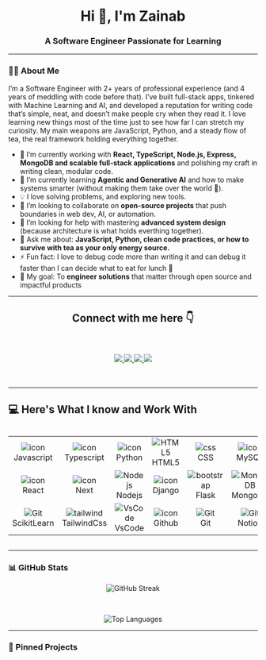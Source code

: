<h1 align="center">Hi 👋, I'm Zainab</h1>
<h3 align="center">A Software Engineer Passionate for Learning</h3>

<!--
**za-inab/za-inab** is a ✨ _special_ ✨ repository because its `README.md` (this file) appears on your GitHub profile.
 ![Zainab's GitHub stats](https://github-readme-stats.vercel.app/api?username=za-inab&show_icons=true&theme=radical)
Here are some ideas to get you started:

- 🔭 I’m currently working on ...
- 🌱 I’m currently learning ...
- 👯 I’m looking to collaborate on ...
- 🤔 I’m looking for help with ...
- 💬 Ask me about ...
- 📫 How to reach me: ...
- 😄 Pronouns: ...
- ⚡ Fun fact: ...

### 📌 Pinned Projects



---

-->

---

### 👩‍💻 About Me

I’m a Software Engineer with 2+ years of professional experience (and 4 years of meddling with code before that). I’ve built full-stack apps, tinkered with Machine Learning and AI, and developed a reputation for writing code that’s simple, neat, and doesn’t make people cry when they read it. I love learning new things most of the time just to see how far I can stretch my curiosity. My main weapons are JavaScript, Python, and a steady flow of tea, the real framework holding everything together.


- 🔭 I’m currently working with **React, TypeScript, Node.js, Express, MongoDB and scalable full-stack applications** and polishing my craft in writing clean, modular code.
- 🌱 I’m currently learning **Agentic and Generative AI** and how to make systems smarter (without making them take over the world 🤖).  
- 💡 I love solving problems, and exploring new tools.
- 👯 I’m looking to collaborate on **open-source projects** that push boundaries in web dev, AI, or automation.
- 🤔 I’m looking for help with mastering **advanced system design** (because architecture is what holds everthing together).  
- 💬 Ask me about: **JavaScript, Python, clean code practices, or how to survive with tea as your only energy source.**
- ⚡ Fun fact: I love to debug code more than writing it and can debug it faster than I can decide what to eat for lunch 🍵 
- 🎯 My goal: To **engineer solutions** that matter through open source and impactful products

---

<div align="center">
 <h2 align="center">Connect with me here 👇</h2>
 <br/> <br/>
<a href="mailto:zainabasif.work@gmail.com">
    <img src="https://img.shields.io/badge/Gmail-ZainabAsif-red">
  </a>
  
   <a href="https://www.linkedin.com/in/zainab-asif-2206/">
    <img src="https://img.shields.io/badge/Linkedin-ZainabAsif-blue">
  </a>

  
   <a href="https://x.com/xainab_asif">
    <img src="https://img.shields.io/badge/X-ZainabAsif-9cf">
  </a>
  

  
  <a href="https://www.instagram.com/zainabasif.za/">
    <img src="https://img.shields.io/badge/Instagram-ZainabAsif-ff69b4">
  </a>
  </div>
<br/> <br/>

---
## 💻 Here's What I know and Work With

<div style="display: flex; align-items: flex-start; align: center">
<table align="center">
    <tr>
        <td align="center" min-width="105">
            <img src="https://skillicons.dev/icons?i=js" alt="icon" max-width="75" max-height="75" />
            <br>Javascript
        </td>
        <td align="center" min-width="105">
            <img src="https://skillicons.dev/icons?i=ts" alt="icon" max-width="75" max-height="75" />
            <br>Typescript
        </td>
        <td align="center" min-width="105">
            <img src="https://skillicons.dev/icons?i=python" alt="icon" max-width="75" max-height="75" />
            <br>Python
        </td>
        <td align="center"  min-width="105">
            <img src="https://skillicons.dev/icons?i=html" max-width="75" max-height="75" alt="HTML5" />
            <br>HTML5
        </td>
        <td align="center" min-width="105">
            <img src="https://skillicons.dev/icons?i=css" max-width="75" max-height="75" alt="css" />
            <br>CSS
        </td>
        <td align="center" min-width="105">
            <img src="https://skillicons.dev/icons?i=mysql" alt="icon" max-width="75" max-height="75" />
            <br>MySQL
        </td>
        <td align="center" min-width="105">
            <img src="https://skillicons.dev/icons?i=postgres" max-width="75" max-height="75" alt="PostgreSQL" />
            <br>PostgreSql
        </td>
    </tr>
    <tr>
        <td align="center" min-width="105">
            <img src="https://skillicons.dev/icons?i=react" alt="icon" max-width="75" max-height="75" />
            <br>React
        </td>
        <td align="center" min-width="105">
            <img src="https://skillicons.dev/icons?i=nextjs" alt="icon" max-width="75" max-height="75" />
            <br>Next
        </td>
        <td align="center" min-width="105">
            <img src="https://skillicons.dev/icons?i=nodejs" max-width="75" max-height="75" alt="Nodejs" />
            <br>Nodejs
        </td>
        <td align="center" min-width="105">
            <img src="https://skillicons.dev/icons?i=express" alt="icon" max-width="75" max-height="75" />
            <br>Django
        </td>
        <td align="center"  min-width="105">
            <img src="https://skillicons.dev/icons?i=flask" max-width="75" max-height="75" alt="bootstrap" />
            <br>Flask
        </td>
        <td align="center" min-width="105">
            <img src="https://skillicons.dev/icons?i=mongodb" max-width="75" max-height="75" alt="MongoDB" />
            <br>MongoDB
        </td>
        <td align="center" min-width="105">
            <img src="https://skillicons.dev/icons?i=pytorch" max-width="75" max-height="75" alt="MongoDB" />
            <br>Pytorch
        </td>
    </tr>
    <tr>
        <td align="center" min-width="105"> 
            <img src="https://skillicons.dev/icons?i=sklearn" max-width="75" max-height="75" alt="Git" />
            <br>ScikitLearn
        </td>
        <td align="center" min-width="105">
            <img src="https://skillicons.dev/icons?i=tailwind" max-width="75" max-height="75" alt="tailwind" />
            <br>TailwindCss
        </td>
        <td align="center" min-width="105">
            <img src="https://skillicons.dev/icons?i=vscode" max-width="75" max-height="75" alt="VsCode" />
            <br>VsCode
        </td>
        <td align="center" min-width="105">
            <img src="https://skillicons.dev/icons?i=github" alt="icon" max-width="75" max-height="75" />
            <br>Github
        </td>
        <td align="center" min-width="105"> 
            <img src="https://skillicons.dev/icons?i=git" max-width="75" max-height="75" alt="Git" />
            <br>Git
        </td>
        <td align="center" min-width="105"> 
            <img src="https://skillicons.dev/icons?i=notion" max-width="75" max-height="75" alt="Git" />
            <br>Notion
        </td>
        <td align="center" min-width="105"> 
            <img src="https://skillicons.dev/icons?i=figma" max-width="75" max-height="75" alt="Git" />
            <br>Figma
        </td>
    </tr>
</table>

</div>


<p align="center">






---


### 📊 GitHub Stats
<div align="center">


![GitHub Streak](https://github-readme-streak-stats.herokuapp.com?user=za-inab&theme=radical&hide_border=false)

<br/>

![Top Languages](https://github-readme-stats.vercel.app/api/top-langs/?username=za-inab&layout=compact&theme=radical)
</div>

---
### 📌 Pinned Projects

